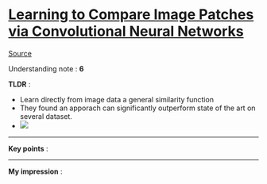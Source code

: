 # [Learning to Compare Image Patches via Convolutional Neural Networks](https://arxiv.org/pdf/1504.03641.pdf)

[Source](http://imagine.enpc.fr/~zagoruys/publication/deepcompare/)

Understanding note : **6**

**TLDR** :
- Learn directly from image data a general similarity function
- They found an apporach can significantly outperform state of the art on several dataset.
- ![](https://ibb.co/GsTrcQD)

---

**Key points** :


---
**My impression** :